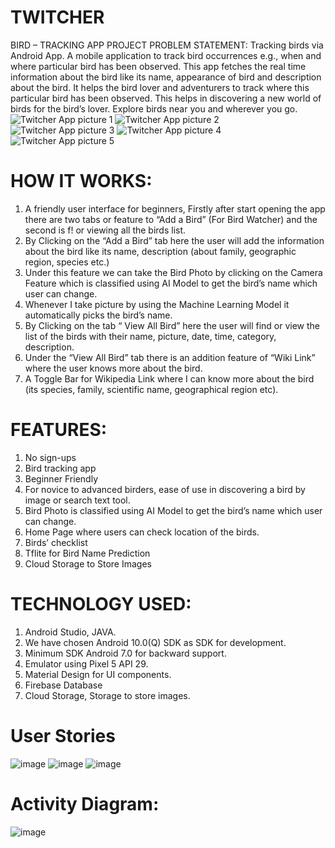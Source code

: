# TWITCHER
BIRD – TRACKING APP
PROJECT PROBLEM STATEMENT:
Tracking birds via Android App. A mobile application to track bird occurrences e.g., when and where particular bird has been observed. This app fetches the real time information about the bird like its name, appearance of bird and description about the bird. It helps the bird lover and adventurers to track where this particular bird has been observed. This helps in discovering a new world of birds for the bird’s lover. Explore birds near you and wherever you go. 
![Twitcher App picture 1](https://user-images.githubusercontent.com/104304610/169592894-1b39076f-ae1e-45d9-8f56-7c2dac4acf02.jpeg)
![Twitcher App picture 2](https://user-images.githubusercontent.com/104304610/169592911-ef6120c0-89e0-4fa1-8e18-03cb9f3487f5.jpeg)
![Twitcher App picture 3](https://user-images.githubusercontent.com/104303875/169714980-3879e73e-dfcd-40a8-aac5-7b9dfef316b1.jpeg)
![Twitcher App picture 4](https://user-images.githubusercontent.com/104303875/169715001-ef160176-748a-4c78-9034-33e52bbcb391.jpeg)
![Twitcher App picture 5](https://user-images.githubusercontent.com/104303875/169715004-b013d323-88b8-42e1-a075-0083d0028b65.jpeg)

# HOW IT WORKS:
1. A friendly user interface for beginners, Firstly after start opening the app there are two tabs or feature to “Add a Bird” (For Bird Watcher) and the second is f!
or viewing all the birds list.
2. By Clicking on the “Add a Bird” tab here the user will add the information about the bird like its name, description (about family, geographic region, species etc.)
3. Under this feature we can take the Bird Photo by clicking on the Camera Feature which  is classified using AI Model to get the bird’s name which user can change.
4.	Whenever I take picture by using the Machine Learning Model it automatically picks the bird’s name.
5.	By Clicking on the tab “ View All Bird” here the user will find or view the list of the birds with their name, picture, date, time, category, description.
6.	Under the “View All Bird” tab there is an addition feature of “Wiki Link” where the user knows more about the bird.
7.	A Toggle Bar for Wikipedia Link where I can know more about the bird (its species, family, scientific name, geographical region etc).

# FEATURES:
1.	No sign-ups
2.	Bird tracking app
3.	Beginner Friendly
4.	For novice to advanced birders, ease of use in discovering a bird by image or search text tool.
5.	Bird Photo is classified using AI Model to get the bird’s name which user can change.
6.	Home Page where users can check location of the birds.
7.	Birds’ checklist
8.	Tflite for Bird Name Prediction 
9.	Cloud Storage to Store Images

# TECHNOLOGY USED:
1.	Android Studio, JAVA.
2.	We have chosen Android 10.0(Q) SDK as SDK for development.
3.	Minimum SDK Android 7.0 for backward support.
4.	Emulator using Pixel 5 API 29.
5.	Material Design for UI components. 
6.	Firebase Database
7.	Cloud Storage, Storage to store images.


# User Stories

![image](https://user-images.githubusercontent.com/104303875/169717413-cebd70cc-7309-41b4-8b60-79cf573720a8.png)
![image](https://user-images.githubusercontent.com/104303875/169717418-f2c4c6df-ba9b-4384-a080-fe58b8ff3922.png)
![image](https://user-images.githubusercontent.com/104303875/169717427-03e88f32-3278-4bd0-8583-83d39a57bf4c.png)

# Activity Diagram:

![image](https://user-images.githubusercontent.com/104304610/169717549-3ea7f667-28c4-43bf-a721-3c2842d39cd4.png)





